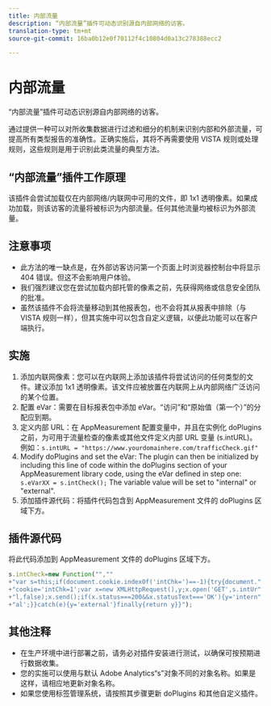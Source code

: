 ```yaml
---
title: 内部流量
description: “内部流量”插件可动态识别源自内部网络的访客。
translation-type: tm+mt
source-git-commit: 16ba0b12e0f70112f4c10804d0a13c278388ecc2

---
```



# 内部流量

“内部流量”插件可动态识别源自内部网络的访客。

通过提供一种可以对所收集数据进行过滤和细分的机制来识别内部和外部流量，可提高所有类型报告的准确性。正确实施后，其将不再需要使用 VISTA 规则或处理规则，这些规则是用于识别此类流量的典型方法。

## “内部流量”插件工作原理

该插件会尝试加载仅在内部网络/内联网中可用的文件，即 1x1 透明像素。如果成功加载，则该访客的流量将被标识为内部流量。任何其他流量均被标识为外部流量。

## 注意事项

* 此方法的唯一缺点是，在外部访客访问第一个页面上时浏览器控制台中将显示 404 错误。但这不会影响用户体验。
* 我们强烈建议您在尝试加载内部托管的像素之前，先获得网络或信息安全团队的批准。
* 虽然该插件不会将流量移动到其他报表包，也不会将其从报表中排除（与 VISTA 规则一样），但其实施中可以包含自定义逻辑，以便此功能可以在客户端执行。

## 实施

1. 添加内联网像素：您可以在内联网上添加该插件将尝试访问的任何类型的文件。建议添加 1x1 透明像素。该文件应被放置在内联网上从内部网络广泛访问的某个位置。
1. 配置 eVar：需要在目标报表包中添加 eVar。“访问”和“原始值（第一个）”的分配应到期。
1. 定义内部 URL：在 AppMeasurement 配置变量中，并且在实例化 doPlugins 之前，为可用于流量检查的像素或其他文件定义内部 URL 变量 (s.intURL)。例如：`s.intURL = "https://www.yourdomainhere.com/trafficCheck.gif"`
1. Modify doPlugins and set the eVar: The plugin can then be initialized by including this line of code within the doPlugins section of your AppMeasurement library code, using the eVar defined in step one: `s.eVarXX = s.intCheck();`
The variable value will be set to "internal" or "external".
1. 添加插件源代码：将插件代码包含到 AppMeasurement 文件的 doPlugins 区域下方。

## 插件源代码

将此代码添加到 AppMeasurement 文件的 doPlugins 区域下方。

```JavaScript
s.intCheck=new Function("",""
+"var s=this;if(document.cookie.indexOf('intChk=')==-1){try{document."
+"cookie='intChk=1';var x=new XMLHttpRequest(),y;x.open('GET',s.intUr"
+"l,false);x.send();if(x.status===200&&x.statusText==='OK'){y='intern"
+"al';}}catch(e){y='external'}finally{return y}}");
```

## 其他注释

* 在生产环境中进行部署之前，请务必对插件安装进行测试，以确保可按预期进行数据收集。
* 您的实施可以使用与默认 Adobe Analytics“s”对象不同的对象名称。如果是这样，请相应地更新对象名称。
* 如果您使用标签管理系统，请按照其步骤更新 doPlugins 和其他自定义插件。
